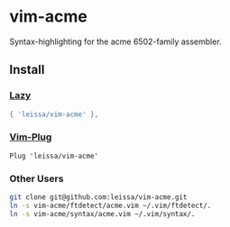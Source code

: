 # vim-acme

Syntax-highlighting for the acme 6502-family assembler.

## Install

### [Lazy]()

```lua
{ 'leissa/vim-acme' },
```

### [Vim-Plug](https://github.com/junegunn/vim-plug)

```vim
Plug 'leissa/vim-acme'
```

### Other Users

```bash
git clone git@github.com:leissa/vim-acme.git
ln -s vim-acme/ftdetect/acme.vim ~/.vim/ftdetect/.
ln -s vim-acme/syntax/acme.vim ~/.vim/syntax/.
```
